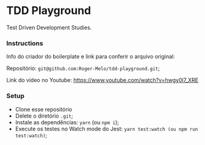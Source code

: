 # TDD Playground

Test Driven Development Studies.

### Instructions 

Info do criador do boilerplate e link para conferir o arquivo original:

Repositório: `git@github.com:Roger-Melo/tdd-playground.git`;

Link do vídeo no Youtube: https://www.youtube.com/watch?v=hwgy0l7_XRE

### Setup 
- Clone esse repositório
- Delete o diretório `.git`;
- Instale as dependências: `yarn` (ou `npm i`);
- Execute os testes no Watch mode do Jest: `yarn test:watch (ou npm run test:watch)`;
